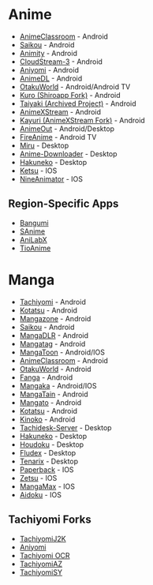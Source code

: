 # Anime

-   [AnimeClassroom](https://github.com/justdvnsh/AnimeClassroom) - Android
-   [Saikou](https://github.com/saikou-app/saikou) - Android
-   [Animity](https://github.com/kl3jvi/animity) - Android
-   [CloudStream-3](https://github.com/LagradOst/CloudStream-3) - Android
-   [Aniyomi](https://github.com/jmir1/aniyomi) - Android
-   [AnimeDL](https://github.com/sharn25/Anime-DL-Android-Verison) - Android
-   [OtakuWorld](https://github.com/jakepurple13/OtakuWorld) - Android/Android TV
-   [Kuro (Shiroapp Fork)](https://github.com/deceptions/no) - Android
-   [Taiyaki (Archived Project)](https://github.com/TaiyakiContainer/TaiYaKiAnime) - Android
-   [AnimeXStream](https://github.com/mukul500/AnimeXStream) - Android
-   [Kayuri (AnimeXStream Fork)](https://github.com/Killerpac/Kayuri) - Android
-   [AnimeOut](https://www.animeout.xyz/progress-and-update-on-the-desktop-mobile-apps-and-new-platform/) - Android/Desktop
-   [FireAnime](https://github.com/XenTeckzX/FireAnime) - Android TV
-   [Miru](https://github.com/ThaUnknown/miru) - Desktop
-   [Anime-Downloader](https://github.com/henry-richard7/Anime-Downloader) - Desktop
-   [Hakuneko](https://github.com/manga-download/hakuneko) - Desktop
-   [Ketsu](https://ketsu.app/) - IOS
-   [NineAnimator](https://github.com/SuperMarcus/NineAnimator) - IOS

## Region-Specific Apps

-   [Bangumi](https://github.com/czy0729/Bangumi)
-   [SAnime](snoanime.com)
-   [AniLabX](https://github.com/CrazyXacker/anilabx)
-   [TioAnime](https://app.tioanime.com)

# Manga

-   [Tachiyomi](https://github.com/tachiyomiorg/tachiyomi) - Android
-   [Kotatsu](https://github.com/nv95/Kotatsu) - Android
-   [Mangazone](https://mangazoneapp.com/) - Android
-   [Saikou](https://github.com/saikou-app/saikou) - Android
-   [MangaDLR](https://cyberneticlifeform.wixsite.com/cylonu87/mangadlr) - Android
-   [Mangatag](https://www.mangatag.com/) - Android
-   [MangaToon](https://play.google.com/store/apps/details?id=mobi.mangatoon.comics.aphone) - Android/IOS
-   [AnimeClassroom](https://github.com/justdvnsh/AnimeClassroom) - Android
-   [OtakuWorld](https://github.com/jakepurple13/OtakuWorld) - Android
-   [Fanga](https://github.com/SherlockHolmes2045/fanga) - Android
-   [Mangaka](https://github.com/Mastersam07/mangaKa) - Android/IOS
-   [MangaTain](https://github.com/AP-Atul/mangatain) - Android
-   [Mangato](https://github.com/riimuru/Mangato) - Android
-   [Kotatsu](https://github.com/nv95/Kotatsu) - Android
-   [Kinoko](https://github.com/gsioteam/kinoko) - Android
-   [Tachidesk-Server](https://github.com/Suwayomi/Tachidesk-Server) - Desktop
-   [Hakuneko](https://github.com/manga-download/hakuneko) - Desktop
-   [Houdoku](https://github.com/xgi/houdoku) - Desktop
-   [Fludex](https://github.com/Riktam-Santra/Fludex) - Desktop
-   [Tenarix](https://github.com/Akuqt/tenarix) - Desktop
-   [Paperback](https://paperback.moe/) - IOS
-   [Zetsu](https://apps.apple.com/us/app/zetsu-by-orion/id1510161371) - IOS
-   [MangaMax](https://apps.apple.com/us/app/apple-store/id1558957618) - IOS
-   [Aidoku](https://github.com/Aidoku/Aidoku) - IOS

## Tachiyomi Forks

-   [TachiyomiJ2K](https://github.com/Jays2Kings/tachiyomiJ2K)
-   [Aniyomi](https://github.com/jmir1/aniyomi)
-   [Tachiyomi OCR](https://github.com/Rattlehead15/tachiyomiOCR)
-   [TachiyomiAZ](https://github.com/az4521/TachiyomiAZ)
-   [TachiyomiSY](https://github.com/jobobby04/TachiyomiSY)
